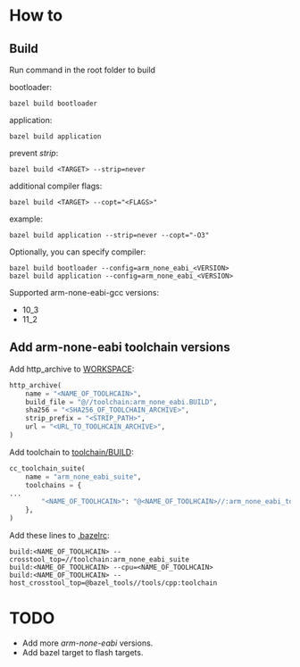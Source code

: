 # How to

## Build

Run command in the root folder to build 

bootloader:
```
bazel build bootloader
```

application:
```
bazel build application
```

prevent *strip*:
```
bazel build <TARGET> --strip=never
```

additional compiler flags:
```
bazel build <TARGET> --copt="<FLAGS>"
```

example:
```
bazel build application --strip=never --copt="-O3"
```

Optionally, you can specify compiler:
```
bazel build bootloader --config=arm_none_eabi_<VERSION>
bazel build application --config=arm_none_eabi_<VERSION>
```

Supported arm-none-eabi-gcc versions:
- 10_3
- 11_2

## Add arm-none-eabi toolchain versions

Add http_archive to [WORKSPACE](WORKSPACE):

```python
http_archive(
    name = "<NAME_OF_TOOLHCAIN>",
    build_file = "@//toolchain:arm_none_eabi.BUILD",
    sha256 = "<SHA256_OF_TOOLCHAIN_ARCHIVE>",
    strip_prefix = "<STRIP_PATH>",
    url = "<URL_TO_TOOLHCAIN_ARCHIVE>",
)
```

Add toolchain to [toolchain/BUILD](toolchain/BUILD):

```python
cc_toolchain_suite(
    name = "arm_none_eabi_suite",
    toolchains = {
...
        "<NAME_OF_TOOLHCAIN>": "@<NAME_OF_TOOLHCAIN>//:arm_none_eabi_toolchain",
    },
)
```

Add these lines to [.bazelrc](.bazelrc):

```
build:<NAME_OF_TOOLHCAIN> --crosstool_top=//toolchain:arm_none_eabi_suite
build:<NAME_OF_TOOLHCAIN> --cpu=<NAME_OF_TOOLHCAIN>
build:<NAME_OF_TOOLHCAIN> --host_crosstool_top=@bazel_tools//tools/cpp:toolchain
```

# TODO

* Add more *arm-none-eabi* versions.
* Add bazel target to flash targets.